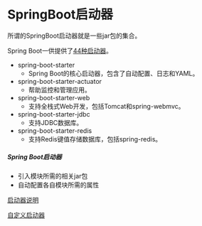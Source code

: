 # SpringBoot启动器

所谓的SpringBoot启动器就是一些jar包的集合。

Spring Boot一供提供了[44种启动器](https://blog.csdn.net/luqingshuai_eloong/article/details/106202718)。



- spring-boot-starter
  - Spring Boot的核心启动器，包含了自动配置、日志和YAML。
- spring-boot-starter-actuator
  - 帮助监控和管理应用。
- spring-boot-starter-web
  - 支持全栈式Web开发，包括Tomcat和spring-webmvc。
- spring-boot-starter-jdbc
  - 支持JDBC数据库。
- spring-boot-starter-redis
  - 支持Redis键值存储数据库，包括spring-redis。









##### Spring Boot启动器

- 引入模块所需的相关jar包
- 自动配置各自模块所需的属性



[启动器说明](https://blog.csdn.net/songzehao/article/details/100837463)

[自定义启动器](https://cloud.tencent.com/developer/article/1537443)

